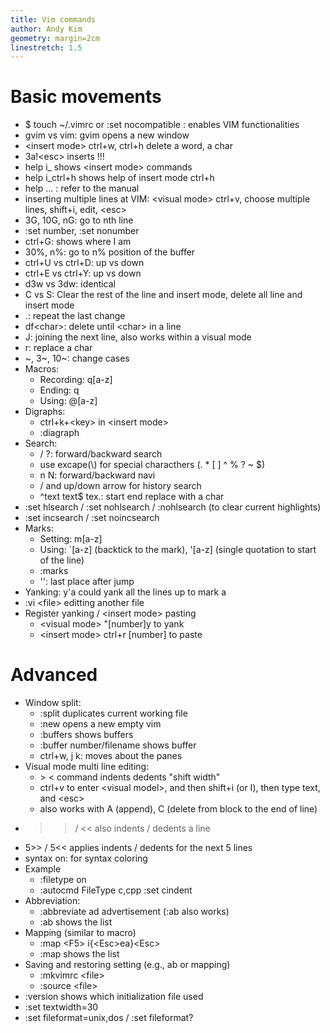 ```yaml
---
title: Vim commands
author: Andy Kim
geometry: margin=2cm
linestretch: 1.5
---
```


# Basic movements

* $ touch ~/.vimrc or :set nocompatible : enables VIM functionalities
* gvim vs vim: gvim opens a new window
* \<insert mode\> ctrl+w, ctrl+h delete a word, a char
* 3a!\<esc\> inserts !!!
* help i\_ shows \<insert mode\> commands
* help i\_ctrl+h shows help of insert mode ctrl+h
* help ... : refer to the manual
* inserting multiple lines at VIM: \<visual mode\> ctrl+v, choose multiple lines, shift+i, edit, \<esc\>
* 3G, 10G, nG: go to nth line
* :set number, :set nonumber 
* ctrl+G: shows where I am
* 30%, n%: go to n% position of the buffer
* ctrl+U vs ctrl+D: up vs down
* ctrl+E vs ctrl+Y: up vs down
* d3w vs 3dw: identical
* C vs S: Clear the rest of the line and insert mode, delete all line and insert mode
* .: repeat the last change  
* df\<char\>: delete until \<char\> in a line
* J: joining the next line, also works within a visual mode
* r: replace a char
* ~, 3~, 10~: change cases
* Macros:
    - Recording: q[a\-z]
    - Ending: q
    - Using: @[a\-z]
* Digraphs: 
    - ctrl+k+\<key\> in \<insert mode\>  
    - :diagraph 
* Search: 
    - / ?: forward/backward search
    - use excape(\\) for special characthers (\. \* \[ \] \^ \% \? \~ \$)
    - n N: forward/backward navi
    - / and up/down arrow for history search
    - ^text text$ tex.: start end replace with a char
* :set hlsearch / :set nohlsearch / :nohlsearch (to clear current highlights)
* :set incsearch / :set noincsearch
* Marks: 
    - Setting: m[a\-z]
    - Using: \`[a\-z] (backtick to the mark), '[a\-z] (single quotation to start of the line)
    - :marks 
    - '': last place after jump
* Yanking: y'a could yank all the lines up to mark a
* :vi \<file\> editting another file
* Register yanking / \<insert mode\> pasting
    - \<visual mode\> "[number]y to yank
    - \<insert mode\> ctrl+r [number] to paste

# Advanced

* Window split: 
    - :split duplicates current working file
    - :new opens a new empty vim
    - :buffers shows buffers 
    - :buffer number/filename shows buffer
    - ctrl+w, j k: moves about the panes
* Visual mode multi line editing: 
    - \> \< command indents dedents "shift width"
    - ctrl+v to enter \<visual model\>, and then shift+i (or I), then type text, and \<esc\>
    - also works with A (append), C (delete from block to the end of line)
* >> / << also indents / dedents a line
* 5>> / 5<< applies indents / dedents for the next 5 lines
* syntax on: for syntax coloring
* Example 
    - :filetype on
    - :autocmd FileType c,cpp :set cindent
* Abbreviation:
    - :abbreviate ad advertisement (:ab also works)
    - :ab shows the list
* Mapping (similar to macro) 
    - :map \<F5\> i{\<Esc\>ea}\<Esc\>
    - :map shows the list 
* Saving and restoring setting (e.g., ab or mapping)
    - :mkvimrc \<file\>
    - :source \<file\>
* :version shows which initialization file used
* :set textwidth=30
* :set fileformat=unix,dos / :set fileformat? 

